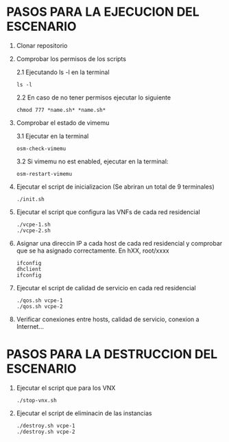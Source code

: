 # PASOS PARA LA EJECUCION DEL ESCENARIO

1. Clonar repositorio

2. Comprobar los permisos de los scripts

    2.1 Ejecutando ls -l en la terminal
	```
	ls -l
	```

    2.2 En caso de no tener permisos ejecutar lo siguiente
	```
	chmod 777 *name.sh* *name.sh*
	```

3. Comprobar el estado de vimemu

    3.1 Ejecutar en la terminal
	```
	osm-check-vimemu
	```
    
    3.2 Si vimemu no est enabled, ejecutar en la terminal:
	```
	osm-restart-vimemu
	```

4. Ejecutar el script de inicializacion (Se abriran un total de 9 terminales)
	```
	./init.sh
	```

5. Ejecutar el script que configura las VNFs de cada red residencial
	```
	./vcpe-1.sh
	./vcpe-2.sh
	```

6. Asignar una direccin IP a cada host de cada red residencial y comprobar que se ha asignado correctamente. En hXX, root/xxxx 
	```
	ifconfig
	dhclient
	ifconfig
	```

7. Ejecutar el script de calidad de servicio en cada red residencial
	```
	./qos.sh vcpe-1
	./qos.sh vcpe-2
	```

8. Verificar conexiones entre hosts, calidad de servicio, conexion a Internet...

# PASOS PARA LA DESTRUCCION DEL ESCENARIO

1. Ejecutar el script que para los VNX
	```
	./stop-vnx.sh
	```

2. Ejecutar el script de eliminacin de las instancias
	```
	./destroy.sh vcpe-1
	./destroy.sh vcpe-2
	```



